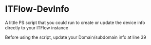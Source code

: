 # ITFlow-DevInfo
A little PS script that you could run to create or update the device info directly to your ITFlow instance

Before using the script, update your Domain/subdomain info at line 39
